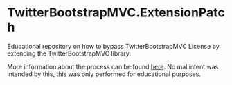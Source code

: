 TwitterBootstrapMVC.ExtensionPatch
================================

Educational repository on how to bypass TwitterBootstrapMVC License by extending the TwitterBootstrapMVC library.

More information about the process can be found [here](http://codebluedev.blogspot.com/2014/01/reversing-twitterbootstrapmvc-part-2.html). No mal intent was intended by this, this was only performed for educational purposes.
